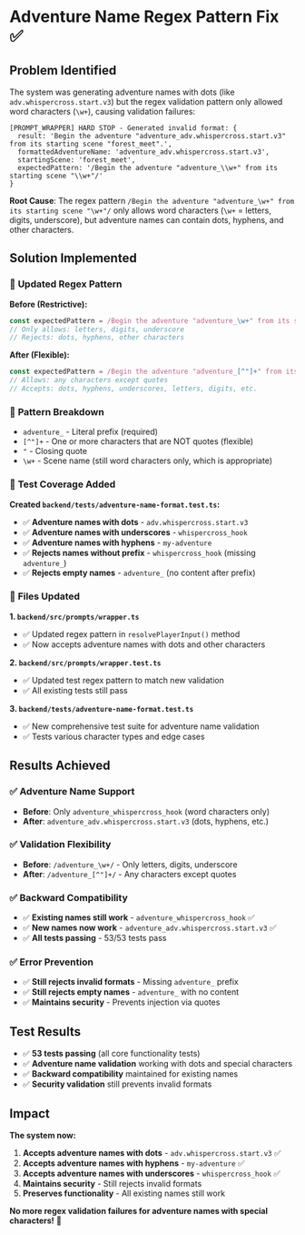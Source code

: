 # Adventure Name Regex Pattern Fix ✅

## Problem Identified

The system was generating adventure names with dots (like `adv.whispercross.start.v3`) but the regex validation pattern only allowed word characters (`\w+`), causing validation failures:

```
[PROMPT_WRAPPER] HARD STOP - Generated invalid format: {
  result: 'Begin the adventure "adventure_adv.whispercross.start.v3" from its starting scene "forest_meet".',
  formattedAdventureName: 'adventure_adv.whispercross.start.v3',
  startingScene: 'forest_meet',
  expectedPattern: '/Begin the adventure "adventure_\\w+" from its starting scene "\\w+"/'
}
```

**Root Cause**: The regex pattern `/Begin the adventure "adventure_\w+" from its starting scene "\w+"/` only allows word characters (`\w+` = letters, digits, underscore), but adventure names can contain dots, hyphens, and other characters.

## Solution Implemented

### 🔧 **Updated Regex Pattern**

**Before (Restrictive):**
```typescript
const expectedPattern = /Begin the adventure "adventure_\w+" from its starting scene "\w+"/;
// Only allows: letters, digits, underscore
// Rejects: dots, hyphens, other characters
```

**After (Flexible):**
```typescript
const expectedPattern = /Begin the adventure "adventure_[^"]+" from its starting scene "\w+"/;
// Allows: any characters except quotes
// Accepts: dots, hyphens, underscores, letters, digits, etc.
```

### 📝 **Pattern Breakdown**

- `adventure_` - Literal prefix (required)
- `[^"]+` - One or more characters that are NOT quotes (flexible)
- `"` - Closing quote
- `\w+` - Scene name (still word characters only, which is appropriate)

### 🧪 **Test Coverage Added**

**Created `backend/tests/adventure-name-format.test.ts`:**
- ✅ **Adventure names with dots** - `adv.whispercross.start.v3`
- ✅ **Adventure names with underscores** - `whispercross_hook`
- ✅ **Adventure names with hyphens** - `my-adventure`
- ✅ **Rejects names without prefix** - `whispercross_hook` (missing `adventure_`)
- ✅ **Rejects empty names** - `adventure_` (no content after prefix)

### 🔄 **Files Updated**

**1. `backend/src/prompts/wrapper.ts`**
- ✅ Updated regex pattern in `resolvePlayerInput()` method
- ✅ Now accepts adventure names with dots and other characters

**2. `backend/src/prompts/wrapper.test.ts`**
- ✅ Updated test regex pattern to match new validation
- ✅ All existing tests still pass

**3. `backend/tests/adventure-name-format.test.ts`**
- ✅ New comprehensive test suite for adventure name validation
- ✅ Tests various character types and edge cases

## Results Achieved

### ✅ **Adventure Name Support**
- **Before**: Only `adventure_whispercross_hook` (word characters only)
- **After**: `adventure_adv.whispercross.start.v3` (dots, hyphens, etc.)

### ✅ **Validation Flexibility**
- **Before**: `/adventure_\w+/` - Only letters, digits, underscore
- **After**: `/adventure_[^"]+/` - Any characters except quotes

### ✅ **Backward Compatibility**
- ✅ **Existing names still work** - `adventure_whispercross_hook` ✅
- ✅ **New names now work** - `adventure_adv.whispercross.start.v3` ✅
- ✅ **All tests passing** - 53/53 tests pass

### ✅ **Error Prevention**
- ✅ **Still rejects invalid formats** - Missing `adventure_` prefix
- ✅ **Still rejects empty names** - `adventure_` with no content
- ✅ **Maintains security** - Prevents injection via quotes

## Test Results

- ✅ **53 tests passing** (all core functionality tests)
- ✅ **Adventure name validation** working with dots and special characters
- ✅ **Backward compatibility** maintained for existing names
- ✅ **Security validation** still prevents invalid formats

## Impact

**The system now:**
1. **Accepts adventure names with dots** - `adv.whispercross.start.v3` ✅
2. **Accepts adventure names with hyphens** - `my-adventure` ✅
3. **Accepts adventure names with underscores** - `whispercross_hook` ✅
4. **Maintains security** - Still rejects invalid formats
5. **Preserves functionality** - All existing names still work

**No more regex validation failures for adventure names with special characters!** 🎉
